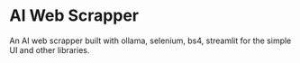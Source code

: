 # AI Web Scrapper
An AI web scrapper built with ollama, selenium, bs4, streamlit for the simple UI and other libraries.

